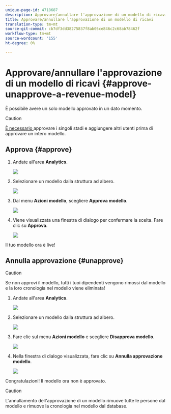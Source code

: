 ```yaml
---
unique-page-id: 4718687
description: Approvare/annullare l'approvazione di un modello di ricavi - Documenti Marketo - Documentazione prodotto
title: Approvare/annullare l'approvazione di un modello di ricavi
translation-type: tm+mt
source-git-commit: cb7df3dd38275837f8ab05ce846c2c68ab78462f
workflow-type: tm+mt
source-wordcount: '155'
ht-degree: 0%

---
```



# Approvare/annullare l&#39;approvazione di un modello di ricavi {#approve-unapprove-a-revenue-model}

È possibile avere un solo modello approvato in un dato momento.

>[!CAUTION]
>
>[È necessario ](/help/marketo/product-docs/reporting/revenue-cycle-analytics/revenue-cycle-models/approving-stages-and-assigning-leads-to-a-revenue-model.md) approvare i singoli stadi e aggiungere altri utenti prima di approvare un intero modello.

## Approva {#approve}

1. Andate all&#39;area **Analytics**.

   ![](assets/image2017-3-28-8-3a9-3a16.png)

1. Selezionare un modello dalla struttura ad albero.

   ![](assets/image2015-4-28-13-3a25-3a17.png)

1. Dal menu **Azioni modello**, scegliere **Approva modello**.

   ![](assets/image2015-4-28-14-3a6-3a3.png)

1. Viene visualizzata una finestra di dialogo per confermare la scelta. Fare clic su **Approva**.

   ![](assets/image2015-4-28-14-3a6-3a49.png)

Il tuo modello ora è live!

## Annulla approvazione {#unapprove}

>[!CAUTION]
>
>Se non approvi il modello, tutti i tuoi dipendenti vengono rimossi dal modello e la loro cronologia nel modello viene eliminata!

1. Andate all&#39;area **Analytics**.

   ![](assets/image2017-3-28-8-3a9-3a30.png)

1. Selezionare un modello dalla struttura ad albero.

   ![](assets/image2015-4-28-13-3a25-3a17.png)

1. Fare clic sul menu **Azioni modello** e scegliere **Disapprova modello**.

   ![](assets/image2015-4-28-13-3a28-3a0.png)

1. Nella finestra di dialogo visualizzata, fare clic su **Annulla approvazione modello**.

   ![](assets/image2017-3-28-8-3a21-3a9.png)

Congratulazioni! Il modello ora non è approvato.

>[!CAUTION]
>
>L&#39;annullamento dell&#39;approvazione di un modello rimuove tutte le persone dal modello e rimuove la cronologia nel modello dal database.
